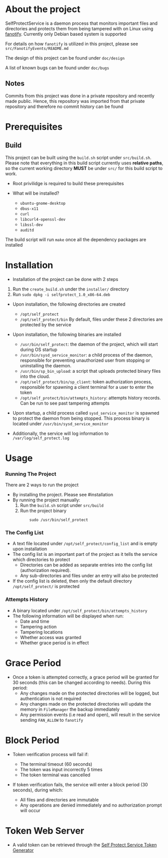 # About the project

SelfProtectService is a daemon process that monitors important files and directories and protects them from being tampered with on Linux using [fanotify](https://man7.org/linux/man-pages/man7/fanotify.7.html). Currently only Debian based system is supported

For details on how `fanotify` is utilized in this project, please see `src/FanotifyEvents/README.md`

The design of this project can be found under `doc/design`

A list of known bugs can be found under `doc/bugs`

## Notes
Commits from this project was done in a private repository and recently made public. Hence, this repository was imported from that private repository and therefore no commit history can be found

# Prerequisites
## Build
This project can be built using the `build.sh` script under `src/build.sh`. Please note that everything in this build script currently uses <b>relative paths</b>, so the current working directory <b>MUST</b> be under `src/` for this build script to work. 
- Root privilidge is required to build these prerequisites

- What will be installed?
    - `ubuntu-gnome-desktop`
    - `dbus-x11`
    - `curl`
    - `libcurl4-openssl-dev`
    - `libssl-dev`
    - `auditd`

The build script will run `make` once all the dependency packages are installed

# Installation
[](#installation)
- Installation of the project can be done with 2 steps
1. Run the `create_build.sh` under the `installer/` directory 
2. Run `sudo dpkg -i selfprotect_1.0_x86-64.deb`

- Upon installation, the following directories are created
    - `/opt/self_protect`
    - `/opt/self_protect/bin`
By default, files under these 2 directories are protected by the service

- Upon installation, the following binaries are installed
    - `/usr/bin/self_protect`: the daemon of the project, which will start during OS startup
    - `/usr/bin/sysd_service_monitor`: a child process of the daemon, responsible for preventing unauthorized user from stopping or uninstalling the daemon.
    - `/usr/bin/sp_bin_upload`: a script that uploads protected binary files into the cloud.
    - `/opt/self_protect/bin/sp_client`: token authorization process, responsible for spawning a client terminal for a user to enter the token
    - `/opt/self_protect/bin/attempts_history`: attempts history records. Can be run to see past tampering attempts

- Upon startup, a child process called `sysd_service_monitor` is spawned to protect the daemon from being stopped. This process binary is located under `/usr/bin/sysd_service_monitor`
- Additionally, the service will log information to `/var/log/self_protect.log`

# Usage

### <b>Running The Project</b>
There are 2 ways to run the project
- By installing the project. Please see #installation
- By running the project manually:
    1. Run the `build.sh` script under `src/build`
    2. Run the project binary
        ```
            sudo /usr/bin/self_protect
        ```

### <b>The Config List</b>
- A text file located under `/opt/self_protect/config_list` and is empty upon installation
- The config list is an important part of the project as it tells the service which directories to protect
    - Directories can be added as separate entries into the config list (authorization required).
    - Any sub-directories and files under an entry will also be protected
- If the config list is deleted, then only the default directory `/opt/self_protect/` is protected

### <b>Attempts History</b>
- A binary located under `/opt/self_protect/bin/attempts_history`
- The following information will be displayed when run:
    - Date and time
    - Tampering action
    - Tampering locations
    - Whether access was granted
    - Whether grace period is in effect

# Grace Period
- Once a token is attempted correctly, a grace period will be granted for 30 seconds (this can be changed according to needs). During this period:
    - Any changes made on the protected directories will be logged, but authentication is not required
    - Any changes made on the protected directories will update the memory in `FileManager` the backup immediately
    - Any permission events (i.e read and open), will result in the service sending `FAN_ALLOW` to `fanotify`

# Block Period
- Token verification process will fail if:
    - The terminal timeout (60 seconds)
    - The token was input incorrectly 5 times
    - The token terminal was cancelled

- If token verification fails, the service will enter a block period (30 seconds), during which:
    - All files and directories are immutable
    - Any operations are denied immediately and no authorization prompt will occur

# Token Web Server
- A valid token can be retrieved through the [Self Protect Service Token Generator](https://self-protect-token-generator.onrender.com/login)